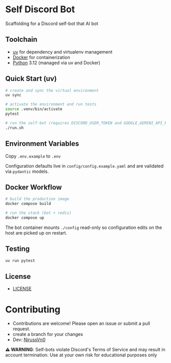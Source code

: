 # Self Discord Bot

Scaffolding for a Discord self-bot that AI bot 



## Toolchain
- [uv](https://github.com/astral-sh/uv) for dependency and virtualenv management
- [Docker](https://www.docker.com/) for containerization
- [Python](https://www.python.org/) 3.12 (managed via uv and Docker)

## Quick Start (uv)
```bash
# create and sync the virtual environment
uv sync

# activate the environment and run tests
source .venv/bin/activate
pytest

# run the self-bot (requires DISCORD_USER_TOKEN and GOOGLE_GEMINI_API_KEY)
./run.sh
```

## Environment Variables
Copy `.env.example` to `.env`

Configuration defaults live in `config/config.example.yaml` and are validated via `pydantic` models.

## Docker Workflow
```bash
# build the production image
docker compose build

# run the stack (bot + redis)
docker compose up
```

The bot container mounts `./config` read-only so configuration edits on the host are picked up on restart.

## Testing
```bash
uv run pytest
```
## License
- [LICENSE](LICENSE)

# Contributing
- Contributions are welcome! Please open an issue or submit a pull request.
- create a branch for your changes
- Dev: [NirussVn0](https://sabicoder.xyz)

**⚠️ WARNING**: Self-bots violate Discord's Terms of Service and may result in account termination. Use at your own risk for educational purposes only
